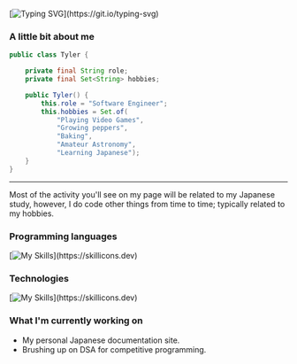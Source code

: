 [![Typing SVG](https://readme-typing-svg.demolab.com?font=Fira+Code&weight=600&size=30&duration=3000&pause=1000&color=000000&repeat=true&random=false&width=435&lines=Hey+there%2C+I'm+Tyler!)](https://git.io/typing-svg)

### A little bit about me

```java
public class Tyler {

    private final String role;
    private final Set<String> hobbies;

    public Tyler() {
        this.role = "Software Engineer";
        this.hobbies = Set.of(
            "Playing Video Games", 
            "Growing peppers",
            "Baking", 
            "Amateur Astronomy",  
            "Learning Japanese");
    }
}
```

---

Most of the activity you'll see on my page will be related to my Japanese study, however, I do code other things from time to time; typically related to my hobbies.

### Programming languages

[![My Skills](https://skillicons.dev/icons?i=java,python,js,ts,)](https://skillicons.dev)

### Technologies

[![My Skills](https://skillicons.dev/icons?i=aws,dynamodb,spring,nodejs,kubernetes,docker,redis,)](https://skillicons.dev)

### What I'm currently working on

- My personal Japanese documentation site.
- Brushing up on DSA for competitive programming.
